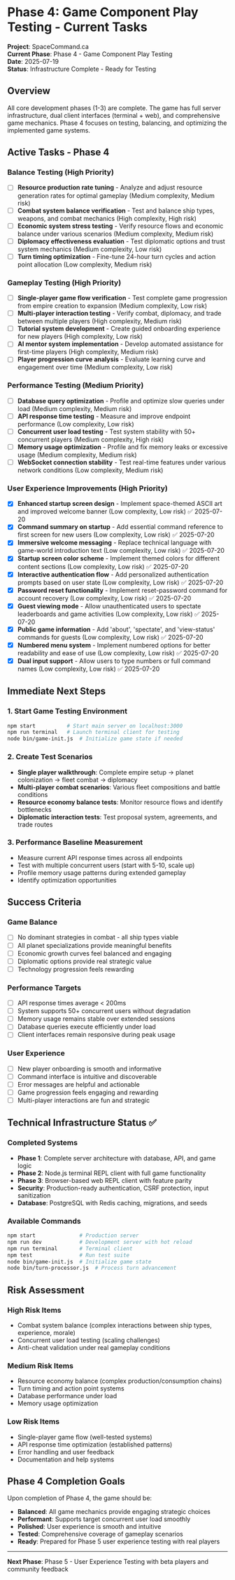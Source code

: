 # Phase 4: Game Component Play Testing - Current Tasks

**Project**: SpaceCommand.ca  
**Current Phase**: Phase 4 - Game Component Play Testing  
**Date**: 2025-07-19  
**Status**: Infrastructure Complete - Ready for Testing

## Overview

All core development phases (1-3) are complete. The game has full server infrastructure, dual client interfaces (terminal + web), and comprehensive game mechanics. Phase 4 focuses on testing, balancing, and optimizing the implemented game systems.

## Active Tasks - Phase 4

### Balance Testing (High Priority)
- [ ] **Resource production rate tuning** - Analyze and adjust resource generation rates for optimal gameplay (Medium complexity, Medium risk)
- [ ] **Combat system balance verification** - Test and balance ship types, weapons, and combat mechanics (High complexity, High risk)
- [ ] **Economic system stress testing** - Verify resource flows and economic balance under various scenarios (Medium complexity, Medium risk)
- [ ] **Diplomacy effectiveness evaluation** - Test diplomatic options and trust system mechanics (Medium complexity, Low risk)
- [ ] **Turn timing optimization** - Fine-tune 24-hour turn cycles and action point allocation (Low complexity, Medium risk)

### Gameplay Testing (High Priority)
- [ ] **Single-player game flow verification** - Test complete game progression from empire creation to expansion (Medium complexity, Low risk)
- [ ] **Multi-player interaction testing** - Verify combat, diplomacy, and trade between multiple players (High complexity, Medium risk)
- [ ] **Tutorial system development** - Create guided onboarding experience for new players (High complexity, Low risk)
- [ ] **AI mentor system implementation** - Develop automated assistance for first-time players (High complexity, Medium risk)
- [ ] **Player progression curve analysis** - Evaluate learning curve and engagement over time (Medium complexity, Low risk)

### Performance Testing (Medium Priority)
- [ ] **Database query optimization** - Profile and optimize slow queries under load (Medium complexity, Medium risk)
- [ ] **API response time testing** - Measure and improve endpoint performance (Low complexity, Low risk)
- [ ] **Concurrent user load testing** - Test system stability with 50+ concurrent players (Medium complexity, High risk)
- [ ] **Memory usage optimization** - Profile and fix memory leaks or excessive usage (Medium complexity, Medium risk)
- [ ] **WebSocket connection stability** - Test real-time features under various network conditions (Low complexity, Medium risk)

### User Experience Improvements (High Priority)
- [x] **Enhanced startup screen design** - Implement space-themed ASCII art and improved welcome banner (Low complexity, Low risk) ✅ 2025-07-20
- [x] **Command summary on startup** - Add essential command reference to first screen for new users (Low complexity, Low risk) ✅ 2025-07-20  
- [x] **Immersive welcome messaging** - Replace technical language with game-world introduction text (Low complexity, Low risk) ✅ 2025-07-20
- [x] **Startup screen color scheme** - Implement themed colors for different content sections (Low complexity, Low risk) ✅ 2025-07-20
- [x] **Interactive authentication flow** - Add personalized authentication prompts based on user state (Low complexity, Low risk) ✅ 2025-07-20
- [x] **Password reset functionality** - Implement reset-password command for account recovery (Low complexity, Low risk) ✅ 2025-07-20
- [x] **Guest viewing mode** - Allow unauthenticated users to spectate leaderboards and game activities (Low complexity, Low risk) ✅ 2025-07-20
- [x] **Public game information** - Add 'about', 'spectate', and 'view-status' commands for guests (Low complexity, Low risk) ✅ 2025-07-20
- [x] **Numbered menu system** - Implement numbered options for better readability and ease of use (Low complexity, Low risk) ✅ 2025-07-20
- [x] **Dual input support** - Allow users to type numbers or full command names (Low complexity, Low risk) ✅ 2025-07-20

## Immediate Next Steps

### 1. Start Game Testing Environment
```bash
npm start          # Start main server on localhost:3000
npm run terminal   # Launch terminal client for testing
node bin/game-init.js  # Initialize game state if needed
```

### 2. Create Test Scenarios
- **Single player walkthrough**: Complete empire setup → planet colonization → fleet combat → diplomacy
- **Multi-player combat scenarios**: Various fleet compositions and battle conditions
- **Resource economy balance tests**: Monitor resource flows and identify bottlenecks
- **Diplomatic interaction tests**: Test proposal system, agreements, and trade routes

### 3. Performance Baseline Measurement
- Measure current API response times across all endpoints
- Test with multiple concurrent users (start with 5-10, scale up)
- Profile memory usage patterns during extended gameplay
- Identify optimization opportunities

## Success Criteria

### Game Balance
- [ ] No dominant strategies in combat - all ship types viable
- [ ] All planet specializations provide meaningful benefits
- [ ] Economic growth curves feel balanced and engaging
- [ ] Diplomatic options provide real strategic value
- [ ] Technology progression feels rewarding

### Performance Targets
- [ ] API response times average < 200ms
- [ ] System supports 50+ concurrent users without degradation
- [ ] Memory usage remains stable over extended sessions
- [ ] Database queries execute efficiently under load
- [ ] Client interfaces remain responsive during peak usage

### User Experience
- [ ] New player onboarding is smooth and informative
- [ ] Command interface is intuitive and discoverable
- [ ] Error messages are helpful and actionable
- [ ] Game progression feels engaging and rewarding
- [ ] Multi-player interactions are fun and strategic

## Technical Infrastructure Status ✅

### Completed Systems
- **Phase 1**: Complete server architecture with database, API, and game logic
- **Phase 2**: Node.js terminal REPL client with full game functionality  
- **Phase 3**: Browser-based web REPL client with feature parity
- **Security**: Production-ready authentication, CSRF protection, input sanitization
- **Database**: PostgreSQL with Redis caching, migrations, and seeds

### Available Commands
```bash
npm start              # Production server
npm run dev            # Development server with hot reload
npm run terminal       # Terminal client
npm test               # Run test suite
node bin/game-init.js  # Initialize game state
node bin/turn-processor.js  # Process turn advancement
```

## Risk Assessment

### High Risk Items
- Combat system balance (complex interactions between ship types, experience, morale)
- Concurrent user load testing (scaling challenges)
- Anti-cheat validation under real gameplay conditions

### Medium Risk Items
- Resource economy balance (complex production/consumption chains)
- Turn timing and action point systems
- Database performance under load
- Memory usage optimization

### Low Risk Items
- Single-player game flow (well-tested systems)
- API response time optimization (established patterns)
- Error handling and user feedback
- Documentation and help systems

## Phase 4 Completion Goals

Upon completion of Phase 4, the game should be:
- **Balanced**: All game mechanics provide engaging strategic choices
- **Performant**: Supports target concurrent user load smoothly
- **Polished**: User experience is smooth and intuitive
- **Tested**: Comprehensive coverage of gameplay scenarios
- **Ready**: Prepared for Phase 5 user experience testing with real players

---

**Next Phase**: Phase 5 - User Experience Testing with beta players and community feedback